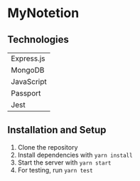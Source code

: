 # MyNotetion

## Technologies

|            |
|------------|
| Express.js |
| MongoDB    |
| JavaScript |
| Passport   |
| Jest       |

## Installation and Setup

1. Clone the repository
2. Install dependencies with `yarn install`
3. Start the server with `yarn start`
4. For testing, run `yarn test`
